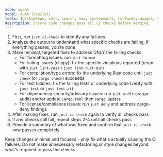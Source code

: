 ```yaml
---
mode: agent
model: Auto (copilot)
tools: [githubRepo, edit, search, new, runCommands, runTasks, usages, vscodeAPI, think, problems, changes, testFailure, openSimpleBrowser, fetch, extensions, todos, memory]
description: Ensure code changes pass all CI checks before merging.
---
```


1. First, run `just ci-check` to identify any failures
2. Analyze the output to understand what specific checks are failing. If everything passes, you’re done.
3. Make minimal, targeted fixes to address ONLY the failing checks:
   - For formatting issues: run `just format`
   - For linting issues (clippy): fix the specific violations reported (rerun with `just lint-rust` / `just lint-rust-min`)
   - For compilation/type errors: fix the underlying Rust code until `just check` (or `cargo check`) succeeds
   - For test failures: fix the failing tests or underlying code (verify with `just test` or `just test-ci`)
   - For dependency security/advisory issues: run `just audit` (cargo-audit) and/or update `Cargo.toml` then `cargo update`
   - For license/compliance issues: run `just deny` and address cargo-deny findings
4. After making fixes, run `just ci-check` again to verify all checks pass
5. If any checks still fail, repeat steps 2-4 until all checks pass
6. Provide a summary of what was fixed and confirm that `just ci-check` now passes completely

Keep changes minimal and focused - only fix what's actually causing the CI failures. Do not make unnecessary refactoring or style changes beyond what's required to pass the checks.
